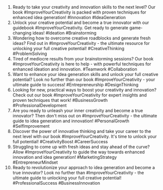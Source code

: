1. Ready to take your creativity and innovation skills to the next level? Our book #ImproveYourCreativity is packed with proven techniques for enhanced idea generation! #Innovation #IdeaGeneration
2. Unlock your creative potential and become a true innovator with our guidebook #ImproveYourCreativity. Get ready to generate game-changing ideas! #Ideation #Brainstorming
3. Wondering how to overcome creative roadblocks and generate fresh ideas? Find out in #ImproveYourCreativity - the ultimate resource for unlocking your full creative potential! #CreativeThinking #ProblemSolving
4. Tired of mediocre results from your brainstorming sessions? Our book #ImproveYourCreativity is here to help - with powerful techniques for enhanced ideation and innovation. #Teamwork #Collaboration
5. Want to enhance your idea generation skills and unlock your full creative potential? Look no further than our book #ImproveYourCreativity - your ultimate guide to success! #Entrepreneurship #DesignThinking
6. Looking for new, practical ways to boost your creativity and innovation? Check out our book #ImproveYourCreativity for expert insights and proven techniques that work! #BusinessGrowth #ProfessionalDevelopment
7. Are you ready to unleash your inner creativity and become a true innovator? Then don't miss out on #ImproveYourCreativity - the ultimate guide to idea generation and innovation! #PersonalGrowth #SelfImprovement
8. Discover the power of innovative thinking and take your career to the next level with our book #ImproveYourCreativity. It's time to unlock your full potential! #CreativityBoost #CareerSuccess
9. Struggling to come up with fresh ideas and stay ahead of the curve? Allow #ImproveYourCreativity to guide the way towards enhanced innovation and idea generation! #MarketingStrategy #EntrepreneurMindset
10. Ready to revolutionize your approach to idea generation and become a true innovator? Look no further than #ImproveYourCreativity - the ultimate guide to unlocking your full creative potential! #ProfessionalSuccess #BusinessInnovation
